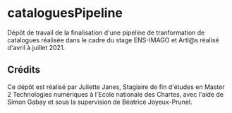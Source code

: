 # cataloguesPipeline

Dépôt de travail de la finalisation d'une pipeline de tranformation de catalogues réalisée dans le cadre du stage ENS-IMAGO et Artl@s réalisé d'avril à juillet 2021.

## Crédits
Ce dépôt est réalisé par Juliette Janes, Stagiaire de fin d'études en Master 2 Technologies numériques à l'Ecole nationale des Chartes, avec l'aide de Simon Gabay et sous la supervision de Béatrice Joyeux-Prunel.
